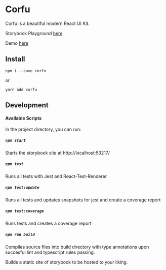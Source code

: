 # Corfu

Corfu is a beautiful modern React UI Kit.

Storybook Playground [here](https://serranoarevalo.github.io/corfu/)

Demo [here](https://serranoarevalo.github.io/corfu-demo)

## Install

`npm i --save corfu`

or

`yarn add corfu`

## Development

#### Available Scripts

In the project directory, you can run:

##### `npm start`

Starts the storybook site at http://localhost:53217/

##### `npm test`

Runs all tests with Jest and React-Test-Renderer

##### `npm test:update`

Runs all tests and updates snapshots for jest and create a coverage report

##### `npm test:coverage`

Runs tests and creates a coverage report

##### `npm run build`

Compiles source files into build directory with type annotations upon succesful lint and typescript rules passing.

Builds a static site of storybook to be hosted to your liking.
